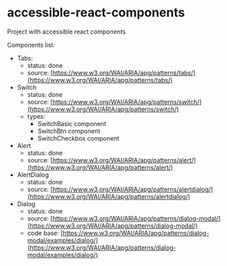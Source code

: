 # accessible-react-components

Project with accessible react components

Components list:

-   Tabs:
    -   status: done
    -   source: [https://www.w3.org/WAI/ARIA/apg/patterns/tabs/](https://www.w3.org/WAI/ARIA/apg/patterns/tabs/)
-   Switch
    -   status: done
    -   source: [https://www.w3.org/WAI/ARIA/apg/patterns/switch/](https://www.w3.org/WAI/ARIA/apg/patterns/switch/)
    -   types:
        -   SwitchBasic component
        -   SwitchBtn component
        -   SwitchCheckbox component
-   Alert
    -   status: done
    -   source: [https://www.w3.org/WAI/ARIA/apg/patterns/alert/](https://www.w3.org/WAI/ARIA/apg/patterns/alert/)
-   AlertDialog
    -   status: done
    -   source: [https://www.w3.org/WAI/ARIA/apg/patterns/alertdialog/](https://www.w3.org/WAI/ARIA/apg/patterns/alertdialog/)
-   Dialog
    -   status: done
    -   source: [https://www.w3.org/WAI/ARIA/apg/patterns/dialog-modal/](https://www.w3.org/WAI/ARIA/apg/patterns/dialog-modal/)
    -   code base: [https://www.w3.org/WAI/ARIA/apg/patterns/dialog-modal/examples/dialog/](https://www.w3.org/WAI/ARIA/apg/patterns/dialog-modal/examples/dialog/)
